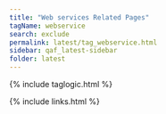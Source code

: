 ```yaml
---
title: "Web services Related Pages"
tagName: webservice
search: exclude
permalink: latest/tag_webservice.html
sidebar: qaf_latest-sidebar
folder: latest
---
```

{% include taglogic.html %}

{% include links.html %}
